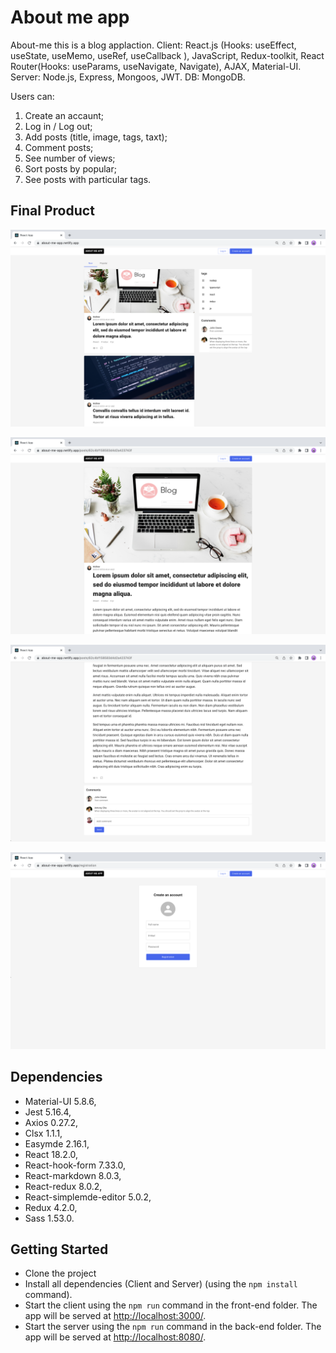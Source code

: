 # About me app

About-me this is a blog applaction. Client: React.js (Hooks: useEffect, useState, useMemo, useRef, useCallback ), JavaScript, Redux-toolkit, React Router(Hooks: useParams, useNavigate, Navigate), AJAX, Material-UI. Server: Node.js, Express, Mongoos, JWT. DB: MongoDB. 

Users can:
1. Create an accaunt;
2. Log in / Log out;
3. Add posts (title, image, tags, taxt);
4. Comment posts;
5. See number of views;
6. Sort posts by popular;
7. See posts with particular tags.

## Final Product

!["main_page_1"](https://github.com/andrewbidylo/about-me/blob/master/client/docs/main_page.png?raw=true)

!["main_page_2"](https://github.com/andrewbidylo/about-me/blob/master/client/docs/post_details.png?raw=true)

!["main_page_3"](https://github.com/andrewbidylo/about-me/blob/master/client/docs/comments.png?raw=true)

!["main_page_4"](https://github.com/andrewbidylo/about-me/blob/master/client/docs/create_an_accaunt.png?raw=true)


## Dependencies

- Material-UI 5.8.6,
- Jest 5.16.4,
- Axios 0.27.2,
- Clsx 1.1.1,
- Easymde 2.16.1,
- React 18.2.0,
- React-hook-form 7.33.0,
- React-markdown 8.0.3,
- React-redux 8.0.2,
- React-simplemde-editor 5.0.2,
- Redux 4.2.0,
- Sass 1.53.0.


## Getting Started

- Clone the project
- Install all dependencies (Client and Server) (using the `npm install` command).
- Start the client using the `npm run` command in the front-end folder. The app will be served at <http://localhost:3000/>.
- Start the server using the `npm run` command in the back-end folder. The app will be served at <http://localhost:8080/>.